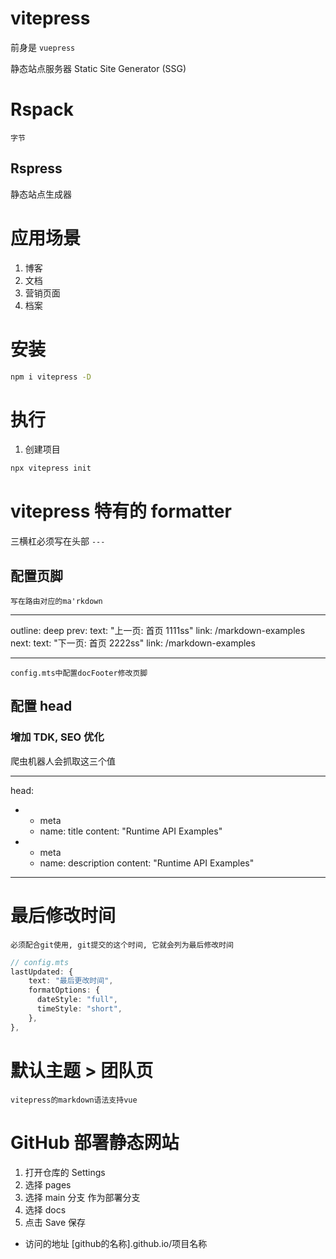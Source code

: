 # vitepress

前身是 `vuepress`

静态站点服务器 Static Site Generator (SSG)

# Rspack

`字节`

## Rspress

静态站点生成器

# 应用场景

1. 博客
2. 文档
3. 营销页面
4. 档案

# 安装

```sh
npm i vitepress -D
```

# 执行

1. 创建项目

```sh
npx vitepress init
```

# vitepress 特有的 formatter

三横杠必须写在头部 `---`

## 配置页脚

`写在路由对应的ma'rkdown`

---

outline: deep
prev:
text: "上一页: 首页 1111ss"
link: /markdown-examples
next:
text: "下一页: 首页 2222ss"
link: /markdown-examples

---

`config.mts中配置docFooter修改页脚`

## 配置 head

### 增加 TDK, SEO 优化

爬虫机器人会抓取这三个值

---

head:

- - meta
  - name: title
    content: "Runtime API Examples"
- - meta
  - name: description
    content: "Runtime API Examples"

---

# 最后修改时间

`必须配合git使用, git提交的这个时间, 它就会列为最后修改时间`

```ts
// config.mts
lastUpdated: {
    text: "最后更改时间",
    formatOptions: {
      dateStyle: "full",
      timeStyle: "short",
    },
},
```

# 默认主题 > 团队页

`vitepress的markdown语法支持vue`

<script setup>
  import { VPTeamMembers } from 'vitepress/theme'
  const members = [
    {
      avatar: 'https://www.github.com/yyx990803.png',
      name: 'Evan You',
      title: 'Creator',
      links: [
        { icon: 'github', link: 'https://github.com/yyx990803' },
        { icon: 'twitter', link: 'https://twitter.com/youyuxi' }
      ]
    },
  ]
</script>
<VPTeamMembers size="small" :members="members" />


# GitHub 部署静态网站

1. 打开仓库的 Settings
2. 选择 pages
3. 选择 main 分支 作为部署分支
4. 选择 docs
5. 点击 Save 保存

- 访问的地址
[github的名称].github.io/项目名称

